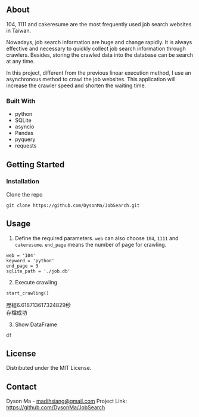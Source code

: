 ## About

104, 1111 and cakeresume are the most frequently used job search websites in Taiwan.

Nowadays, job search information are huge and change rapidly. It is always effective and necessary to quickly collect job search information through crawlers. Besides, storing the crawled data into the database can be search at any time.

In this project, different from the previous linear execution method, I use an asynchronous method to crawl the job websites. This application will increase the crawler speed and shorten the waiting time.

### Built With
* python
* SQLite
* asyncio
* Pandas
* pyquery
* requests

## Getting Started
### Installation
Clone the repo
```
git clone https://github.com/DysonMa/JobSearch.git
```
## Usage
1. Define the required parameters. `web` can also choose `104`, `1111` and `cakeresume`. `end_page` means the number of page for crawling.
```
web = '104'
keyword = 'python'
end_page = 3
sqlite_path = './job.db'
```
2. Execute crawling
```
start_crawling()
```
歷經6.618713617324829秒<br>
存檔成功

3. Show DataFrame
```
df
```

## License
Distributed under the MIT License.

## Contact
Dyson Ma - madihsiang@gmail.com
Project Link: https://github.com/DysonMa/JobSearch
